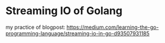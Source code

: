 # Streaming IO of Golang

my practice of blogpost: https://medium.com/learning-the-go-programming-language/streaming-io-in-go-d93507931185